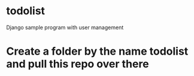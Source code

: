# todolist
Django sample program with user management

# Create a folder by the name todolist and pull this repo over there
